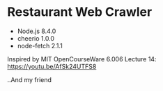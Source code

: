 # Restaurant Web Crawler

* Node.js 8.4.0
* cheerio 1.0.0
* node-fetch 2.1.1

Inspired by MIT OpenCourseWare 6.006 Lecture 14:
https://youtu.be/AfSk24UTFS8

..And my friend

